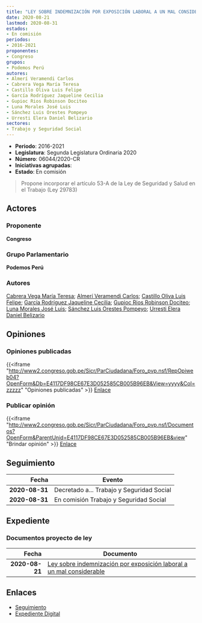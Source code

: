 ```yaml
---
title: "LEY SOBRE INDEMNIZACIÓN POR EXPOSICIÓN LABORAL A UN MAL CONSIDERABLE"
date: 2020-08-21
lastmod: 2020-08-31
estados:
- En comisión
periodos:
- 2016-2021
proponentes:
- Congreso
grupos:
- Podemos Perú
autores:
- Almerí Veramendi Carlos
- Cabrera Vega María Teresa
- Castillo Oliva Luis Felipe
- García Rodríguez Jaqueline Cecilia
- Gupioc Rios Robinson Dociteo
- Luna Morales José Luis
- Sánchez Luis Orestes Pompeyo
- Urresti Elera Daniel Belizario
sectores:
- Trabajo y Seguridad Social
---
```

- **Periodo**: 2016-2021
- **Legislatura**: Segunda Legislatura Ordinaria 2020
- **Número**: 06044/2020-CR
- **Iniciativas agrupadas**: 
- **Estado**: En comisión

> Propone incorporar el artículo 53-A de la Ley de Seguridad y Salud en el Trabajo (Ley 29783)


## Actores

### Proponente

**Congreso**

### Grupo Parlamentario

**Podemos Perú**

### Autores

[Cabrera Vega María Teresa](mailto:mailto:mcabrera@congreso.gob.pe); [Almerí Veramendi Carlos](mailto:mailto:calmeri@congreso.gob.pe); [Castillo Oliva Luis Felipe](mailto:mailto:lcastilloo@congreso.gob.pe); [García Rodríguez Jaqueline Cecilia](mailto:mailto:jgarciar@congreso.gob.pe); [Gupioc Rios Robinson Dociteo](mailto:mailto:rgupioc@congreso.gob.pe); [Luna Morales José Luis](mailto:mailto:jlunam@congreso.gob.pe); [Sánchez Luis Orestes Pompeyo](mailto:mailto:osanchez@congreso.gob.pe); [Urresti Elera Daniel Belizario](mailto:mailto:durresti@congreso.gob.pe)

## Opiniones

### Opiniones publicadas

{{<iframe "http://www2.congreso.gob.pe/Sicr/ParCiudadana/Foro_pvp.nsf/RepOpiweb04?OpenForm&Db=E4117DF98CE67E3D052585CB005B96EB&View=yyyy&Col=zzzzz" "Opiniones publicadas" >}}
[Enlace](http://www2.congreso.gob.pe/Sicr/ParCiudadana/Foro_pvp.nsf/RepOpiweb04?OpenForm&Db=E4117DF98CE67E3D052585CB005B96EB&View=yyyy&Col=zzzzz)

### Publicar opinión

{{<iframe "http://www2.congreso.gob.pe/Sicr/ParCiudadana/Foro_pvp.nsf/Documentos?OpenForm&ParentUnid=E4117DF98CE67E3D052585CB005B96EB&view" "Brindar opinión" >}}
[Enlace](http://www2.congreso.gob.pe/Sicr/ParCiudadana/Foro_pvp.nsf/Documentos?OpenForm&ParentUnid=E4117DF98CE67E3D052585CB005B96EB&view)


## Seguimiento

| Fecha | Evento |
|------:|--------|
| **2020-08-31** | Decretado a... Trabajo y Seguridad Social |
| **2020-08-31** | En comisión Trabajo y Seguridad Social |

## Expediente

### Documentos proyecto de ley

| Fecha | Documento |
|------:|-----------|
| **2020-08-21** | [Ley sobre indemnización por exposición laboral a un mal considerable](http://www.leyes.congreso.gob.pe/Documentos/2016_2021/Proyectos_de_Ley_y_de_Resoluciones_Legislativas/PL06044-20200821.pdf) |

## Enlaces

- [Seguimiento](http://www2.congreso.gob.pe/Sicr/TraDocEstProc/CLProLey2016.nsf/f7fff46988ca05b1052578e100829cc7/9ea30318780cceb3052585cb0066d230?OpenDocument)
- [Expediente Digital](http://www2.congreso.gob.pe/Sicr/TraDocEstProc/Expvirt_2011.nsf/visbusqptramdoc1621/06044?opendocument)

